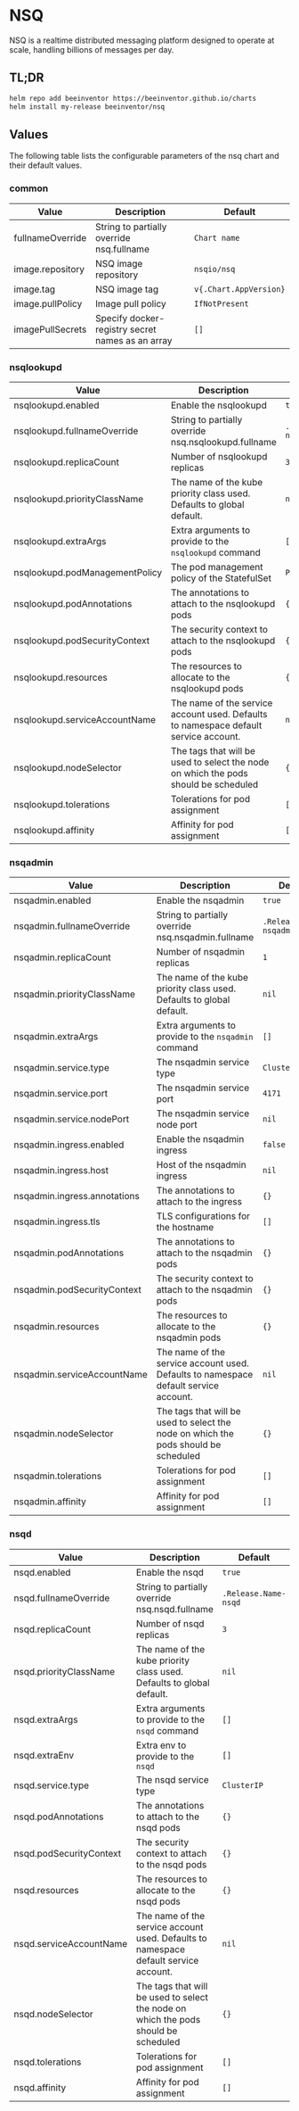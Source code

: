 # NSQ

NSQ is a realtime distributed messaging platform designed to operate at scale, handling billions of messages per day.

## TL;DR

```sh
helm repo add beeinventor https://beeinventor.github.io/charts
helm install my-release beeinventor/nsq
```

## Values

The following table lists the configurable parameters of the nsq chart and their default values.

### common

| Value            | Description                                      | Default                |
|------------------|--------------------------------------------------|------------------------|
| fullnameOverride | String to partially override nsq.fullname        | `Chart name`           |
| image.repository | NSQ image repository                             | `nsqio/nsq`            |
| image.tag        | NSQ image tag                                    | `v{.Chart.AppVersion}` |
| image.pullPolicy | Image pull policy                                | `IfNotPresent`         |
| imagePullSecrets | Specify docker-registry secret names as an array | `[]`                   |

### nsqlookupd

| Value                          | Description                                                                          | Default                    |
|--------------------------------|--------------------------------------------------------------------------------------|----------------------------|
| nsqlookupd.enabled             | Enable the nsqlookupd                                                                | `true`                     |
| nsqlookupd.fullnameOverride    | String to partially override nsq.nsqlookupd.fullname                                 | `.Release.Name-nsqlookupd` |
| nsqlookupd.replicaCount        | Number of nsqlookupd replicas                                                        | `3`                        |
| nsqlookupd.priorityClassName   | The name of the kube priority class used. Defaults to global default.                | `nil`                      |
| nsqlookupd.extraArgs           | Extra arguments to provide to the `nsqlookupd` command                               | `[]`                       |
| nsqlookupd.podManagementPolicy | The pod management policy of the StatefulSet                                         | `Parallel`                 |
| nsqlookupd.podAnnotations      | The annotations to attach to the nsqlookupd pods                                     | `{}`                       |
| nsqlookupd.podSecurityContext  | The security context to attach to the nsqlookupd pods                                | `{}`                       |
| nsqlookupd.resources           | The resources to allocate to the nsqlookupd pods                                     | `{}`                       |
| nsqlookupd.serviceAccountName  | The name of the service account used. Defaults to namespace default service account. | `nil`                      |
| nsqlookupd.nodeSelector        | The tags that will be used to select the node on which the pods should be scheduled  | `{}`                       |
| nsqlookupd.tolerations         | Tolerations for pod assignment                                                       | `[]`                       |
| nsqlookupd.affinity            | Affinity for pod assignment                                                          | `[]`                       |

### nsqadmin

| Value                        | Description                                                                          | Default                  |
|------------------------------|--------------------------------------------------------------------------------------|--------------------------|
| nsqadmin.enabled             | Enable the nsqadmin                                                                  | `true`                   |
| nsqadmin.fullnameOverride    | String to partially override nsq.nsqadmin.fullname                                   | `.Release.Name-nsqadmin` |
| nsqadmin.replicaCount        | Number of nsqadmin replicas                                                          | `1`                      |
| nsqadmin.priorityClassName   | The name of the kube priority class used. Defaults to global default.                | `nil`                    |
| nsqadmin.extraArgs           | Extra arguments to provide to the `nsqadmin` command                                 | `[]`                     |
| nsqadmin.service.type        | The nsqadmin service type                                                            | `ClusterIP`              |
| nsqadmin.service.port        | The nsqadmin service port                                                            | `4171`                   |
| nsqadmin.service.nodePort    | The nsqadmin service node port                                                       | `nil`                    |
| nsqadmin.ingress.enabled     | Enable the nsqadmin ingress                                                          | `false`                  |
| nsqadmin.ingress.host        | Host of the nsqadmin ingress                                                         | `nil`                    |
| nsqadmin.ingress.annotations | The annotations to attach to the ingress                                             | `{}`                     |
| nsqadmin.ingress.tls         | TLS configurations for the hostname                                                  | `[]`                     |
| nsqadmin.podAnnotations      | The annotations to attach to the nsqadmin pods                                       | `{}`                     |
| nsqadmin.podSecurityContext  | The security context to attach to the nsqadmin pods                                  | `{}`                     |
| nsqadmin.resources           | The resources to allocate to the nsqadmin pods                                       | `{}`                     |
| nsqadmin.serviceAccountName  | The name of the service account used. Defaults to namespace default service account. | `nil`                    |
| nsqadmin.nodeSelector        | The tags that will be used to select the node on which the pods should be scheduled  | `{}`                     |
| nsqadmin.tolerations         | Tolerations for pod assignment                                                       | `[]`                     |
| nsqadmin.affinity            | Affinity for pod assignment                                                          | `[]`                     |

### nsqd

| Value                   | Description                                                                          | Default              |
|-------------------------|--------------------------------------------------------------------------------------|----------------------|
| nsqd.enabled            | Enable the nsqd                                                                      | `true`               |
| nsqd.fullnameOverride   | String to partially override nsq.nsqd.fullname                                       | `.Release.Name-nsqd` |
| nsqd.replicaCount       | Number of nsqd replicas                                                              | `3`                  |
| nsqd.priorityClassName  | The name of the kube priority class used. Defaults to global default.                | `nil`                |
| nsqd.extraArgs          | Extra arguments to provide to the `nsqd` command                                     | `[]`                 |
| nsqd.extraEnv           | Extra env to provide to the `nsqd`                                                   | `[]`                 |
| nsqd.service.type       | The nsqd service type                                                                | `ClusterIP`          |
| nsqd.podAnnotations     | The annotations to attach to the nsqd pods                                           | `{}`                 |
| nsqd.podSecurityContext | The security context to attach to the nsqd pods                                      | `{}`                 |
| nsqd.resources          | The resources to allocate to the nsqd pods                                           | `{}`                 |
| nsqd.serviceAccountName | The name of the service account used. Defaults to namespace default service account. | `nil`                |
| nsqd.nodeSelector       | The tags that will be used to select the node on which the pods should be scheduled  | `{}`                 |
| nsqd.tolerations        | Tolerations for pod assignment                                                       | `[]`                 |
| nsqd.affinity           | Affinity for pod assignment                                                          | `[]`                 |
